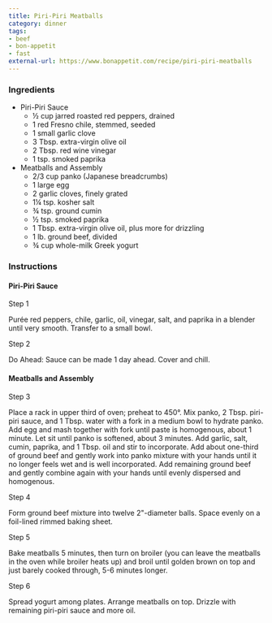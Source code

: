 ```yaml
---
title: Piri-Piri Meatballs
category: dinner
tags:
- beef
- bon-appetit
- fast
external-url: https://www.bonappetit.com/recipe/piri-piri-meatballs
---
```


### Ingredients

- Piri-Piri Sauce
  - ½ cup jarred roasted red peppers, drained
  - 1 red Fresno chile, stemmed, seeded
  - 1 small garlic clove
  - 3 Tbsp. extra-virgin olive oil
  - 2 Tbsp. red wine vinegar
  - 1 tsp. smoked paprika
- Meatballs and Assembly
  - 2/3 cup panko (Japanese breadcrumbs)
  - 1 large egg
  - 2 garlic cloves, finely grated
  - 1¼ tsp. kosher salt
  - ¾ tsp. ground cumin
  - ½ tsp. smoked paprika
  - 1 Tbsp. extra-virgin olive oil, plus more for drizzling
  - 1 lb. ground beef, divided
  - ¾ cup whole-milk Greek yogurt

### Instructions

#### Piri-Piri Sauce

Step 1

   Purée red peppers, chile, garlic, oil, vinegar, salt, and paprika in a blender until very smooth. Transfer to a small bowl.

Step 2

   Do Ahead: Sauce can be made 1 day ahead. Cover and chill.

#### Meatballs and Assembly

Step 3

   Place a rack in upper third of oven; preheat to 450°. Mix panko, 2 Tbsp. piri-piri sauce, and 1 Tbsp. water with a fork in a medium bowl to hydrate panko. Add egg and mash together with fork until paste is homogenous, about 1 minute. Let sit until panko is softened, about 3 minutes. Add garlic, salt, cumin, paprika, and 1 Tbsp. oil and stir to incorporate. Add about one-third of ground beef and gently work into panko mixture with your hands until it no longer feels wet and is well incorporated. Add remaining ground beef and gently combine again with your hands until evenly dispersed and homogenous.

Step 4

   Form ground beef mixture into twelve 2"-diameter balls. Space evenly on a foil-lined rimmed baking sheet.

Step 5

   Bake meatballs 5 minutes, then turn on broiler (you can leave the meatballs in the oven while broiler heats up) and broil until golden brown on top and just barely cooked through, 5-6 minutes longer.

Step 6

   Spread yogurt among plates. Arrange meatballs on top. Drizzle with remaining piri-piri sauce and more oil.
